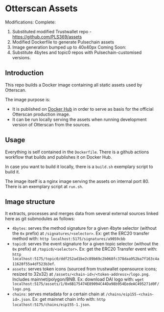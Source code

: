 # Otterscan Assets

Modifications:
Complete:
1. Substituted modified Trustwallet repo - https://github.com/PLS369/assets
2. Modified Dockerfile to generate Pulsechain assets
3. Image generation bumped up to 40x40px
Coming Soon:
1. Substitute 4bytes and topic0 repos with Pulsechain-customised versions.

## Introduction

This repo builds a Docker image containing all static assets used by Otterscan.

The image purpose is:

- It is published on [Docker Hub](https://hub.docker.com/repository/docker/otterscan/otterscan-assets/general) in order to serve as basis for the official Otterscan production image.
- It can be run locally serving the assets when running development version of Otterscan from the sources.

## Usage

Everything is self contained in the `Dockerfile`. There is a github actions workflow that builds and publishes it on Docker Hub.

In case you want to build it locally, there is a `build.sh` exemplary script to build it.

The image itself is a nginx image serving the assets on internal port 80. There is an exemplary script at `run.sh`.

## Image structure

It extracts, processes and merges data from several external sources linked here as git submodules as follows:

- `4bytes`: serves the method signature for a given 4byte selector (without the `0x` prefix) at `/signatures/<selector>`. Ex: get the ERC20 transfer method with: `http localhost:5175/signatures/a9059cbb`
- `topic0`: serves the event signature for a given topic selector (without the `0x` prefix) at `/topic0/<selector>`. Ex: get the ERC20 Transfer event with: `http localhost:5175/topic0/ddf252ad1be2c89b69c2b068fc378daa952ba7f163c4a11628f55a4df523b3ef`.
- `assets`: serves token icons (sourced from trustwallet opensource icons; resized to 32x32) at `/assets/<chain-id>/<token-address>/logo.png`. Includes mainnet/polygon/BNB. Ex: download DAI logo with: `wget localhost:5175/assets/1/0x6B175474E89094C44Da98b954EedeAC495271d0F/logo.png`.
- `chains`: serves metadata for a certain chain at `/chains/eip155-<chain-id>.json`. Ex: get mainnet chain info with: `http localhost:5175/chains/eip155-1.json`.
